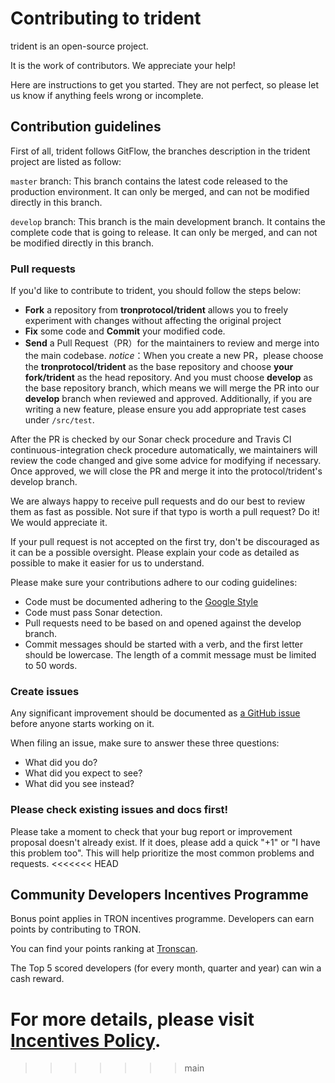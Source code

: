 # Contributing to trident

trident is an open-source project.

It is the work of contributors. We appreciate your help!

Here are instructions to get you started. They are not perfect, so
please let us know if anything feels wrong or incomplete.

## Contribution guidelines

First of all, trident follows GitFlow, the branches description in the trident project are listed as follow:

``master`` branch:
This branch contains the latest code released to the production environment. It can only be merged, and can not be modified directly in this branch.

``develop`` branch:
This branch is the main development branch. It contains the complete code that is going to release. It can only be merged, and can not be modified directly in this branch.

### Pull requests

If you'd like to contribute to trident, you should follow the steps below:

- **Fork** a repository from **tronprotocol/trident** allows you to freely experiment with changes without affecting the original project
- **Fix** some code and **Commit** your modified code.
- **Send** a Pull Request（PR）for the maintainers to review and merge into the main codebase.
  *notice*：When you create a new PR，please choose the **tronprotocol/trident** as the base repository and choose **your fork/trident** as the head repository.
  And you must choose **develop** as the base repository branch, which means we will merge the PR into our **develop** branch when reviewed and approved.
  Additionally, if you are writing a new feature, please ensure you add appropriate test cases under ``/src/test``.

After the PR is checked by our Sonar check procedure and Travis CI continuous-integration check procedure automatically,
we maintainers will review the code changed and give some advice for modifying if necessary. Once approved,
we will close the PR and merge it into the protocol/trident's develop branch.

We are always happy to receive pull requests and do our best to
review them as fast as possible. Not sure if that typo is worth a pull
request? Do it! We would appreciate it.

If your pull request is not accepted on the first try, don't be
discouraged as it can be a possible oversight. Please explain your code as
detailed as possible to make it easier for us to understand.

Please make sure your contributions adhere to our coding guidelines:

- Code must be documented adhering to the [Google Style](https://google.github.io/styleguide/javaguide.html)
- Code must pass Sonar detection.
- Pull requests need to be based on and opened against the develop branch.
- Commit messages should be started with a verb, and the first letter should be lowercase. The length of a commit message
must be limited to 50 words.

### Create issues

Any significant improvement should be documented as [a GitHub
issue](https://github.com/tronprotocol/trident/issues) before anyone
starts working on it.

When filing an issue, make sure to answer these three questions:

- What did you do?
- What did you expect to see?
- What did you see instead?

### Please check existing issues and docs first!

Please take a moment to check that your bug report or improvement proposal
doesn't already exist. If it does, please add a quick "+1" or "I have this problem too".
This will help prioritize the most common problems and requests.
<<<<<<< HEAD

## Community Developers Incentives Programme

Bonus point applies in TRON incentives programme. Developers can earn points by contributing to TRON.

You can find your points ranking at  [Tronscan](https://tronscan.org/#/developersreward).

The Top 5 scored developers (for every month, quarter and year) can win a cash reward.

For more details, please visit [Incentives Policy](https://tronprotocol.github.io/documentation-en/developers/incentives/).
=======
>>>>>>> main
